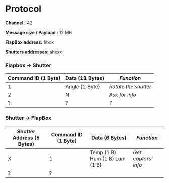 # Protocol

**Channel :** 42

**Message size / Payload :** 12 MB

**FlapBox address:** flbox

**Shutters addresses:** sh*xxx*

### Flapbox → Shutter

| Command ID (1 Byte) | Data (11 Bytes) |     *Function*     |
| ------------------- | --------------- | ------------------ |
|          1          |  Angle (1 Byte) |*Rotate the shutter*|
|          2          |        N        |   *Ask for info*   |
|          ?          |        ?        |        *?*         |

### Shutter → FlapBox

| Shutter Address (5 Bytes) | Command ID (1 Byte) |         Data (6 Bytes)        |     *Function*     |
| ------------------------- | ------------------- | ------------------------------ | ------------------ |
|             X             |          1          | Temp (1 B) Hum (1 B) Lum (1 B) |*Get captors' info* |
|             ?             |          ?          